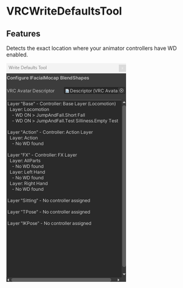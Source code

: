 # VRCWriteDefaultsTool

## Features

Detects the exact location where your animator controllers have WD enabled.

![Sample Image](Docs/SampleImg.png "Sample Image")
